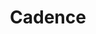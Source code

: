 ---
category: [cadence] #Category ID.
hue: var(--c-themeHueRed) #Category hue. See note [1].
title: Cadence #Category title.
description: Cadence by Cadence.
---